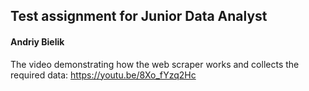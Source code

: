 ## Test assignment for Junior Data Analyst
#### Andriy Bielik

The video demonstrating how the web scraper works and collects the required data:
https://youtu.be/8Xo_fYzq2Hc
